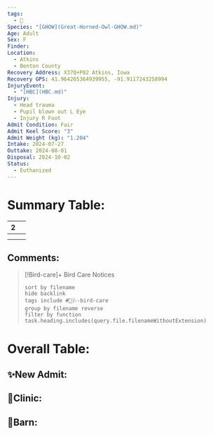 ```yaml
---
tags:
  - 🦅
Species: "[GHOW](Great-Horned-Owl-GHOW.md)"
Age: Adult
Sex: F
Finder: 
Location:
  - Atkins
  - Benton County
Recovery Address: X37Q+P82 Atkins, Iowa
Recovery GPS: 41.964265364939955, -91.9117243258994
InjuryEvent:
  - "[HBC](HBC.md)"
Injury:
  - Head trauma
  - Pupil blown out L Eye
  - Injury R Foot
Admit Condition: Fair
Admit Keel Score: "3"
Admit Weight (kg): "1.204"
Intake: 2024-07-27
Outtake: 2024-08-01
Disposal: 2024-10-02
Status:
  - Euthanized
---
```


# Summary Table:

<div><table class="dataview table-view-table"><thead class="table-view-thead"><tr class="table-view-tr-header"><th class="table-view-th"><span></span><span class="dataview small-text">2</span></th><th class="table-view-th"><span></span></th></tr></thead><tbody class="table-view-tbody"><tr><td><span></span></td><td><span></span></td></tr><tr><td><span></span></td><td><span></span></td></tr></tbody></table></div>

## Comments:

> [!Bird-care]+ Bird Care Notices
>   ```tasks 
>   sort by filename
>   hide backlink
>   tags include #🦅🩺-bird-care 
>   group by filename reverse
>   filter by function task.heading.includes(query.file.filenameWithoutExtension)
>   ```

# Overall Table:

## ✨New Admit:



## 🏥Clinic:



## 🏡Barn:


